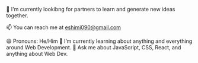 💫 I'm currently lookibng for partners to learn and generate new ideas together.

📫 You can reach me at eshimi090@gmail.com

😄 Pronouns: He/Him
🌱 I’m currently learning about anything and everything around Web Development.
💬 Ask me about JavaScript, CSS, React, and anything about Web Dev.

